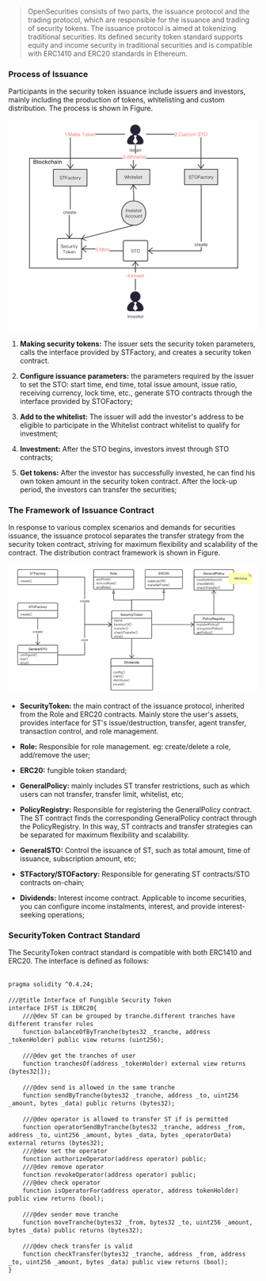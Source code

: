 
>OpenSecurities consists of two parts, the issuance protocol and the trading protocol, which are responsible for the issuance and trading of security tokens. The issuance protocol is aimed at tokenizing traditional securities. Its defined security token standard supports equity and income security in traditional securities and is compatible with ERC1410 and ERC20 standards in Ethereum.

### Process of Issuance

Participants in the security token issuance include issuers and investors, mainly including the production of tokens, whitelisting and custom distribution. The process is shown in Figure.

![process of issuance](img/iss.png)

1. **Making security tokens:** The issuer sets the security token parameters, calls the interface provided by STFactory, and creates a security token contract.

2. **Configure issuance parameters:** the parameters required by the issuer to set the STO: start time, end time, total issue amount, issue ratio, receiving currency, lock time, etc., generate STO contracts through the interface provided by STOFactory;

3. **Add to the whitelist:** The issuer will add the investor's address to be eligible to participate in the Whitelist contract whitelist to qualify for investment;

4. **Investment:** After the STO begins, investors invest through STO contracts;

5. **Get tokens:** After the investor has successfully invested, he can find his own token amount in the security token contract. After the lock-up period, the investors can transfer the securities;

### The Framework of Issuance Contract

In response to various complex scenarios and demands for securities issuance, the issuance protocol separates the transfer strategy from the security token contract, striving for maximum flexibility and scalability of the contract. The distribution contract framework is shown in Figure.

![framework of issuance](img/iss_fr.png)

* **SecurityToken:** the main contract of the issuance protocol, inherited from the Role and ERC20 contracts. Mainly store the user's assets, provides interface for ST's issue/destruction, transfer, agent transfer, transaction control, and role management.

* **Role:** Responsible for role management. eg: create/delete a role, add/remove the user;

* **ERC20:** fungible token standard;

* **GeneralPolicy:** mainly includes ST transfer restrictions, such as which users can not transfer, transfer limit, whitelist, etc;

* **PolicyRegistry:** Responsible for registering the GeneralPolicy contract. The ST contract finds the corresponding GeneralPolicy contract through the PolicyRegistry. In this way, ST  contracts and transfer strategies can be separated for maximum flexibility and scalability.

* **GeneralSTO:** Control the issuance of ST, such as total amount, time of issuance, subscription amount, etc;

* **STFactory/STOFactory:** Responsible for generating ST contracts/STO contracts on-chain;

* **Dividends:** Interest income contract. Applicable to income securities, you can configure income instalments, interest, and provide interest-seeking operations;

### SecurityToken Contract Standard
The SecurityToken contract standard is compatible with both ERC1410 and ERC20. The interface is defined as follows:

```javascripts

pragma solidity ^0.4.24;

///@title Interface of Fungible Security Token
interface IFST is IERC20{
    ///@dev ST can be grouped by tranche.different tranches have different transfer rules
    function balanceOfByTranche(bytes32 _tranche, address _tokenHolder) public view returns (uint256);

    ///@dev get the tranches of user
    function tranchesOf(address _tokenHolder) external view returns (bytes32[]);

    ///@dev send is allowed in the same tranche
    function sendByTranche(bytes32 _tranche, address _to, uint256 _amount, bytes _data) public returns (bytes32);

    ///@dev operator is allowed to transfer ST if is permitted
    function operatorSendByTranche(bytes32 _tranche, address _from, address _to, uint256 _amount, bytes _data, bytes _operatorData) external returns (bytes32);
    ///@dev set the operator
    function authorizeOperator(address operator) public;
    ///@dev remove operator
    function revokeOperator(address operator) public;
    ///@dev check operator
    function isOperatorFor(address operator, address tokenHolder) public view returns (bool);

    ///@dev sender move tranche
    function moveTranche(bytes32 _from, bytes32 _to, uint256 _amount, bytes _data) public returns (bytes32);

    ///@dev check transfer is valid
    function checkTransfer(bytes32 _tranche, address _from, address _to, uint256 _amount, bytes _data) public view returns (bool);
}

```
